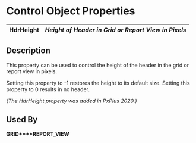 # Control Object Properties

**HdrHeight** |  **_Height of Header in Grid or Report View in Pixels_**  
---|---  
  
## Description

This property can be used to control the height of the header in the grid or report view in pixels.

Setting this property to -1 restores the height to its default size. Setting this property to 0 results in no header.

_(The HdrHeight property was added in PxPlus 2020.)_

## Used By

**GRID****REPORT_VIEW**
